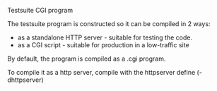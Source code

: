 Testsuite CGI program

The testsuite program is constructed so it can be compiled in 2 ways:
- as a standalone HTTP server - suitable for testing the code.
- as a CGI script - suitable for production in a low-traffic site

By default, the program is compiled as a .cgi program.

To compile it as a http server, compile with the httpserver define
(-dhttpserver)

